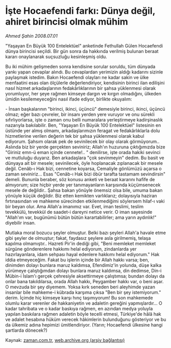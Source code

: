 # İşte Hocaefendi farkı: Dünya değil, ahiret  birincisi olmak mühim

*Ahmed Şahin 2008.07.01*

<tr><td class="metin" colspan="2" style="padding-top: 20px; padding-left: 5px; padding-right: 10px;">"Yaşayan En Büyük 100 Entelektüel" anketinde Fethullah Gülen Hocaefendi dünya birincisi seçildi. Bir gün sonra da hakkında verilmiş bulunan beraat kararı onaylanarak suçsuzluğu kesinleşmiş oldu.</td></tr><tr><td class="metin" colspan="2" style="padding-top: 20px; padding-left: 5px; padding-right: 10px;"><p> Bu iki mühim gelişmeden sonra kendisine sorular soruldu, tüm dünyada yankı yapan cevaplar alındı. Bu cevaplardan yerimizin aldığı kadarını sizinle paylaşmak istedim. Bakın Hocaefendi olayları ne kadar sakin ve ülke menfaatini esas olan ölçülerle değerlendiriyor, kendisinin birinci ilan edilişini nasıl hizmet arkadaşlarının fedakârlıklarının bir şahsa yüklenmesi olarak yorumluyor, her şeye rağmen kimseye dargın ve kırgın olmadığını, ülkeden ümidin kesilemeyeceğini nasıl ifade ediyor, birlikte okuyalım:
<p>- İnsan başkalarının "birinci, ikinci, üçüncü" demesiyle birinci, ikinci, üçüncü olmaz; eğer bazı çevreler, bir insanı yerden yere vuruyor ve onu sürekli sıfırlıyorlarsa, işte o zaman onu belli numaralara yerleştirmeye kadirşinaslık nazarıyla bakılabilir. Ben, "Yaşayan En Büyük 100 Entelektüel" listesinin en üstünde yer almış olmamı, arkadaşlarımızın feragat ve fedakârlıklarla dolu hizmetlerine verilen değerin tek bir şahsa yüklenmesi olarak kabul ediyorum. Şahsım olarak pek de sevinilecek bir olay olarak görmüyorum.. Aslında biz bir yerde gerçekten seviniriz; Allah'ın huzuruna çıktığımızda bize "Giriniz emn-ü eman içinde cennete!.. " denilirse, işte orada hakiki sevinci ve mutluluğu duyarız. Ben arkadaşlara "çok sevinmeyin" dedim. Bu basit ve dünyaya ait bir mesele; sevinilecek, öyle hoplanacak zıplanacak bir mesele değil. Cenâb-ı Hak bizi, cennetine koyarsa, Cemaliyle gönlümüzü açarsa o zaman seviniriz... Esas "Cenâb-ı Hak bizi öbür tarafta tastamam sevindirsin" demeli. Bununla beraber, söz konusu anketi ve beraat kararını hafife de almıyorum; size hiçbir yerde yer tanımayanların karşısında küçümsenecek mesele de değildir.. Şahsa bakan yönüyle önemsiz olsa bile, umuma bakan yönüyle küçük değildir. Biz etten kemikten varlıklarız; dolayısıyla haziran fırtınasından ve mahkeme sürecinden etkilenmediğimi söylersem hilaf-ı vaki bir beyan olur. Ama Allah'a imanımız var. Evet, iman teslimi, teslim tevekkülü, tevekkül de saadet-i dareyni netice verir. O iman sayesinde "Allah'ım var, bugünümü bütün bütün karartabilirler; ama yarın aydınlık!" diyebilir insan. 
<p>Mutlaka moral bozucu şeyler olmuştur. Belki bazı şeyleri Allah'a havale etme gibi şeyler de olmuştur; fakat, faydasız şeylere asla girilmemiş, telaşa kapılma olmamıştır.. Hazreti Pir'in dediği gibi, "Beni memleket memleket sürgüne gönderenlere hakkımı helal ediyorum, zindanlarda yer hazırlayanlara, idam sehpası hayal edenlere hakkımı helal ediyorum." Hak iddia etmeyeceğim. Fakat bu işlerin içinde bir Allah hakkı varsa; ben, dinimden dolayı bunlara maruz kaldımsa, Efendimiz'in yolunda, düşe kalka yürümeye çalıştığımdan dolayı bunlara maruz kaldımsa, din dedimse, Din-i Mübin-i İslam'ı gerçek çehresiyle aksettirmeye çalıştımsa; bundan dolayı da onlar bana takıldılarsa, orada Allah hakkı, Peygamber hakkı var, o beni aşar. O mevzuda bir şey diyemem. Yoksa kırk seneden beri aleyhimde yazan insanlar bile mahkeme-i kübrada karşıma çıksa "Ben bir şey istemiyorum." derim. İçimde hiç kimseye karşı hınç taşımıyorum! Bu son mahkemede olumlu karar verenler de hakkaniyetin ve adaletin gereğini yapmışlardır... O kadar tahribata ve o kadar baskıya rağmen, en azından medya yoluyla yapılan baskılara rağmen adaletin böyle tecelli etmesi, Türkiye'de hâlâ hak ve adalet hesabına hüküm verecek hâkimlerin bulunduğunu gösteriyor ve bu da ülkemiz adına hepimizi ümitlendiriyor. (Yarın; Hocaefendi ülkesine hangi şartlarda dönecek?)<br/></p></p></p></td></tr>

Kaynak: [zaman.com.tr](http://zaman.com.tr/yazar.do?yazino=708595), [web.archive.org (arşiv bağlantısı)](http://web.archive.org/web/20080803135801/http://www.zaman.com.tr:80/yazar.do?yazino=708595)
